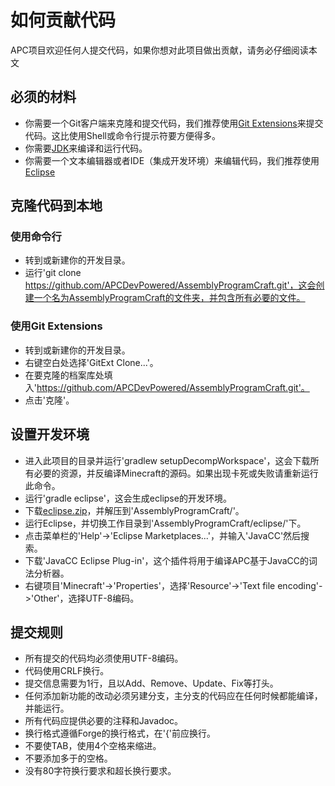 # 如何贡献代码

APC项目欢迎任何人提交代码，如果你想对此项目做出贡献，请务必仔细阅读本文

## 必须的材料

* 你需要一个Git客户端来克隆和提交代码，我们推荐使用[Git Extensions](https://github.com/gitextensions/gitextensions)来提交代码。这比使用Shell或命令行提示符要方便得多。
* 你需要[JDK](http://www.oracle.com/technetwork/java/javase/downloads/index.html)来编译和运行代码。
* 你需要一个文本编辑器或者IDE（集成开发环境）来编辑代码，我们推荐使用[Eclipse](http://www.eclipse.org/downloads/)

## 克隆代码到本地

### 使用命令行

* 转到或新建你的开发目录。
* 运行'git clone https://github.com/APCDevPowered/AssemblyProgramCraft.git'，这会创建一个名为AssemblyProgramCraft的文件夹，并包含所有必要的文件。

### 使用Git Extensions

* 转到或新建你的开发目录。
* 右键空白处选择'GitExt Clone...'。
* 在要克隆的档案库处填入'https://github.com/APCDevPowered/AssemblyProgramCraft.git'。
* 点击'克隆'。

## 设置开发环境

* 进入此项目的目录并运行'gradlew setupDecompWorkspace'，这会下载所有必要的资源，并反编译Minecraft的源码。如果出现卡死或失败请重新运行此命令。
* 运行'gradle eclipse'，这会生成eclipse的开发环境。
* 下载[eclipse.zip](https://github.com/APCDevPowered/Blob/blob/master/eclipse.zip?raw=true)，并解压到'AssemblyProgramCraft/'。
* 运行Eclipse，并切换工作目录到'AssemblyProgramCraft/eclipse/'下。
* 点击菜单栏的'Help'->'Eclipse Marketplaces...'，并输入'JavaCC'然后搜索。
* 下载'JavaCC Eclipse Plug-in'，这个插件将用于编译APC基于JavaCC的词法分析器。
* 右键项目'Minecraft'->'Properties'，选择'Resource'->'Text file encoding'->'Other'，选择UTF-8编码。

## 提交规则

* 所有提交的代码均必须使用UTF-8编码。
* 代码使用CRLF换行。
* 提交信息需要为1行，且以Add、Remove、Update、Fix等打头。
* 任何添加新功能的改动必须另建分支，主分支的代码应在任何时候都能编译，并能运行。
* 所有代码应提供必要的注释和Javadoc。
* 换行格式遵循Forge的换行格式，在'{'前应换行。
* 不要使TAB，使用4个空格来缩进。
* 不要添加多于的空格。
* 没有80字符换行要求和超长换行要求。